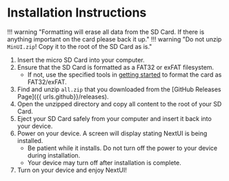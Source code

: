 # Installation Instructions

!!! warning "Formatting will erase all data from the SD Card. If there is anything important on the card please back it up."
!!! warning "Do not unzip `MinUI.zip`! Copy it to the root of the SD Card as is."

1. Insert the micro SD Card into your computer.
2. Ensure that the SD Card is formatted as a FAT32 or exFAT filesystem.
    - If not, use the specified tools in [getting started](index.md) to format the card as FAT32/exFAT.
3. Find and unzip `all.zip` that you downloaded from the [GitHub Releases Page]({{ urls.github}}/releases).
4. Open the unzipped directory and copy all content to the root of your SD Card.
5. Eject your SD Card safely from your computer and insert it back into your device.
6. Power on your device. A screen will display stating NextUI is being installed.
    - Be patient while it installs. Do not turn off the power to your device during installation.
    - Your device may turn off after installation is complete.
7. Turn on your device and enjoy NextUI!
